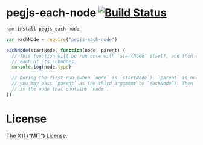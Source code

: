 pegjs-each-node [![Build Status](https://travis-ci.org/lydell/pegjs-each-node.png?branch=master)](https://travis-ci.org/lydell/pegjs-each-node)
===============

`npm install pegjs-each-node`

```js
var eachNode = require("pegjs-each-node")

eachNode(startNode, function(node, parent) {
  // This function will be run once with `startNode` itself, and then once for
  // each of its subnodes.
  console.log(node.type)

  // During the first run (when `node` is `startNode`), `parent` is null. (Or
  // you may pass `parent` as the third argument to `eachNode`). Then `parent`
  // is the node that contains `node`.
})
```

License
=======

[The X11 (“MIT”) License](LICENSE).
